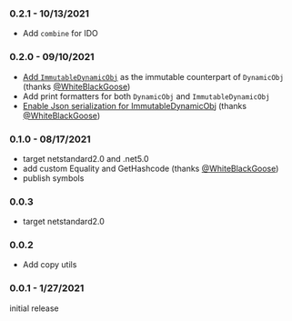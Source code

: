 ### 0.2.1 - 10/13/2021
- Add `combine` for IDO

### 0.2.0 - 09/10/2021
- [Add `ImmutableDynamicObj`](https://github.com/CSBiology/DynamicObj/pull/4) as the immutable counterpart of `DynamicObj` (thanks [@WhiteBlackGoose](https://github.com/WhiteBlackGoose)) 
- Add print formatters for both `DynamicObj` and `ImmutableDynamicObj`
- [Enable Json serialization for ImmutableDynamicObj](https://github.com/CSBiology/DynamicObj/commit/e7474d2658a234bb94299f12de30625e04f5f407) (thanks [@WhiteBlackGoose](https://github.com/WhiteBlackGoose)) 

### 0.1.0 - 08/17/2021
- target netstandard2.0 and .net5.0
- add custom Equality and GetHashcode (thanks [@WhiteBlackGoose](https://github.com/WhiteBlackGoose)) 
- publish symbols

### 0.0.3 
- target netstandard2.0

### 0.0.2 
- Add copy utils

### 0.0.1 - 1/27/2021
initial release